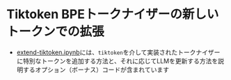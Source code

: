 # Tiktoken BPEトークナイザーの新しいトークンでの拡張

- [extend-tiktoken.ipynb](extend-tiktoken.ipynb)には、`tiktoken`を介して実装されたトークナイザーに特別なトークンを追加する方法と、それに応じてLLMを更新する方法を説明するオプション（ボーナス）コードが含まれています